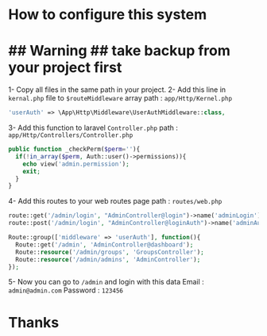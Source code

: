 # How to configure this system
# ##  Warning ## take backup from your project first

1- Copy all files in the same path in your project.
2- Add this line in `kernal.php` file to `$routeMiddleware` array
  path : `app/Http/Kernel.php`
  ```php
  'userAuth' => \App\Http\Middleware\UserAuthMiddleware::class,
  ```
3- Add this function to laravel `Controller.php`
  path : `app/Http/Controllers/Controller.php`
  ```php
  public function _checkPerm($perm=''){
    if(!in_array($perm, Auth::user()->permissions)){
      echo view('admin.permission');
      exit;
    }
  }
  ```
4- Add this routes to your web routes page
  path : `routes/web.php`
  ```php
  route::get('/admin/login', "AdminController@login")->name('adminLogin');
  route::post('/admin/login', "AdminController@loginAuth")->name('adminAuth');

  Route::group(['middleware' => 'userAuth'], function(){
    Route::get('/admin', 'AdminController@dashboard');
    Route::resource('/admin/groups', 'GroupsController');
    Route::resource('/admin/admins', 'AdminController');
  });
  ```
5- Now you can go to `/admin` and login with this data
  Email : `admin@admin.com`
  Password : `123456`

# Thanks 
